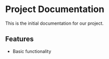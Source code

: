 # Project Documentation
This is the initial documentation for our project.

## Features
- Basic functionality
